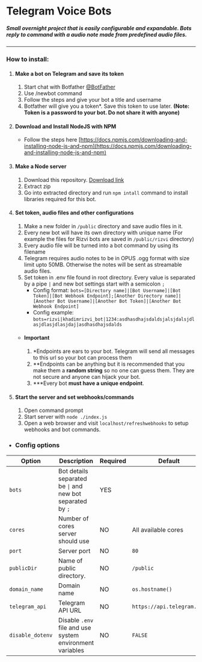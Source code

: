 # Telegram Voice Bots
##### Small overnight project that is easily configurable and expandable. Bots reply to command with a audio note made from predefined audio files.
---
### How to install:
1.  #### Make a bot on Telegram and save its token
	1. Start chat with Botfather [@BotFather](https://t.me/BotFather)
    2. Use /newbot command
    3. Follow the steps and give your bot a title and username
    4. Botfather will give you a token*. Save this token to use later.
        **(Note: Token is a password to your bot. Do not share it with anyone)**
2.  #### Download and Install NodeJS with NPM
	- Follow the steps here [https://docs.npmjs.com/downloading-and-installing-node-js-and-npm](https://docs.npmjs.com/downloading-and-installing-node-js-and-npm)
3.  #### Make a Node server
	1. Download this repository. [Download link](https://github.com/Zakoota/Telegram-Voice-Bots/archive/master.zip)
	2. Extract zip
	3. Go into extracted directory and run `npm intall` command to install libraries required for this bot.
4.  #### Set token, audio files and other configurations
	1. Make a new folder in `/public` directory and save audio files in it.
	2. Every new bot will have its own directory with unique name
            (For example the files for Rizvi bots are saved in `/public/rizvi` directory)
	3. Every audio file will be turned into a bot command by using its filename
    4. Telegram requires audio notes to be in OPUS .ogg format with size limit upto 50MB. Otherwise the notes will be sent as streamable audio files.
    5. Set token in .env file found in root directory. Every value is separated by a pipe `|` and new bot settings start with a semicolon `;`
    	- Config format:
			`bots=[Directory name]|[Bot Username]|[Bot Token]|[Bot Webhook Endpoint];[Another Directory name]|[Another Bot Username]|[Another Bot Token]|[Another Bot Webhook Endpoint]`
        - Config example: `bots=rizvi|khadimrizvi_bot|1234:asdhasdhajsdaldsjalsjdalsjdlasjdlasjdlasjdaj|asdhasdhajsdalds`
	- #### Important
		1. \*Endpoints are ears to your bot. Telegram will send all messages to this url so your bot can process them
        2. \*\*Endpoints can be anything but it is recommended that you make them a **random string** so no one can guess them. They are not secure and anyone can hijack your bot.
        3. \*\*\*Every bot **must have a unique endpoint**.
5.  #### Start the server and set webhooks/commands
	1. Open command prompt
    2. Start server with `node ./index.js`
    3. Open a web browser and visit `localhost/refreshwebhooks` to setup webhooks and bot commands.

- ### Config options 
|Option| Description | Required | Default |
|--|--|--|--|
| `bots ` | Bot details separated be `\|` and new bot separated by `;`| YES | 
| `cores `| Number of cores server should use | NO | All available cores |
| `port ` | Server port | NO | `80` |
| `publicDir `| Name of public directory.| NO | `/public` |
| `domain_name `| Domain name | NO | `os.hostname()` |
| `telegram_api `| Telegram API URL | NO | `https://api.telegram.org`|
| `disable_dotenv`| Disable `.env` file and use system environment variables | NO | `FALSE` |

